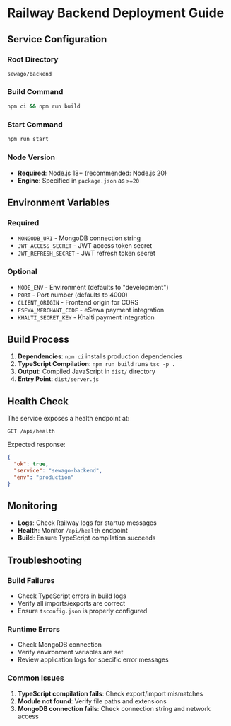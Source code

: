 # Railway Backend Deployment Guide

## Service Configuration

### Root Directory
```
sewago/backend
```

### Build Command
```bash
npm ci && npm run build
```

### Start Command
```bash
npm run start
```

### Node Version
- **Required**: Node.js 18+ (recommended: Node.js 20)
- **Engine**: Specified in `package.json` as `>=20`

## Environment Variables

### Required
- `MONGODB_URI` - MongoDB connection string
- `JWT_ACCESS_SECRET` - JWT access token secret
- `JWT_REFRESH_SECRET` - JWT refresh token secret

### Optional
- `NODE_ENV` - Environment (defaults to "development")
- `PORT` - Port number (defaults to 4000)
- `CLIENT_ORIGIN` - Frontend origin for CORS
- `ESEWA_MERCHANT_CODE` - eSewa payment integration
- `KHALTI_SECRET_KEY` - Khalti payment integration

## Build Process

1. **Dependencies**: `npm ci` installs production dependencies
2. **TypeScript Compilation**: `npm run build` runs `tsc -p .`
3. **Output**: Compiled JavaScript in `dist/` directory
4. **Entry Point**: `dist/server.js`

## Health Check

The service exposes a health endpoint at:
```
GET /api/health
```

Expected response:
```json
{
  "ok": true,
  "service": "sewago-backend",
  "env": "production"
}
```

## Monitoring

- **Logs**: Check Railway logs for startup messages
- **Health**: Monitor `/api/health` endpoint
- **Build**: Ensure TypeScript compilation succeeds

## Troubleshooting

### Build Failures
- Check TypeScript errors in build logs
- Verify all imports/exports are correct
- Ensure `tsconfig.json` is properly configured

### Runtime Errors
- Check MongoDB connection
- Verify environment variables are set
- Review application logs for specific error messages

### Common Issues
1. **TypeScript compilation fails**: Check export/import mismatches
2. **Module not found**: Verify file paths and extensions
3. **MongoDB connection fails**: Check connection string and network access
